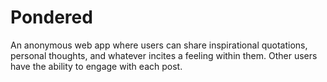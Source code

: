 # Pondered
An anonymous web app where users can share inspirational quotations, personal thoughts, and whatever incites a feeling within them. Other users have the ability to engage with each post.
